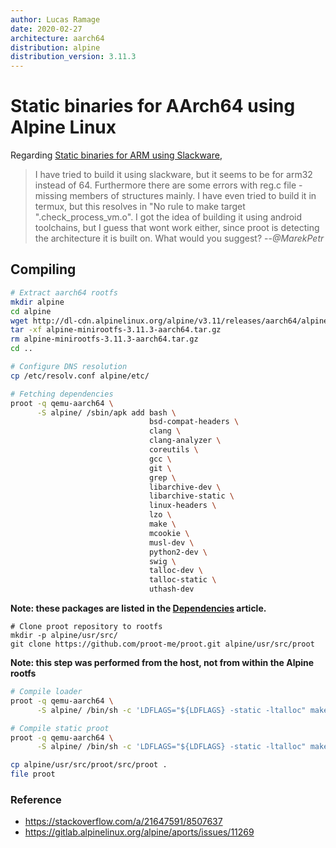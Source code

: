 ```yaml
---
author: Lucas Ramage
date: 2020-02-27
architecture: aarch64
distribution: alpine
distribution_version: 3.11.3
---
```


# Static binaries for AArch64 using Alpine Linux

Regarding [Static binaries for ARM using Slackware](slackware-arm.md),

> I have tried to build it using slackware, but it seems to be for arm32 instead of 64. Furthermore there are some errors with reg.c file - missing members of structures mainly. I have even tried to build it in termux, but this resolves in "No rule to make target ".check_process_vm.o". I got the idea of building it using android toolchains, but I guess that wont work either, since proot is detecting the architecture it is built on. What would you suggest?
> --<cite>@MarekPetr</cite>

## Compiling

```sh
# Extract aarch64 rootfs
mkdir alpine
cd alpine
wget http://dl-cdn.alpinelinux.org/alpine/v3.11/releases/aarch64/alpine-minirootfs-3.11.3-aarch64.tar.gz
tar -xf alpine-minirootfs-3.11.3-aarch64.tar.gz
rm alpine-minirootfs-3.11.3-aarch64.tar.gz
cd ..

# Configure DNS resolution
cp /etc/resolv.conf alpine/etc/

# Fetching dependencies
proot -q qemu-aarch64 \
      -S alpine/ /sbin/apk add bash \
                               bsd-compat-headers \
                               clang \
                               clang-analyzer \
                               coreutils \
                               gcc \
                               git \
                               grep \
                               libarchive-dev \
                               libarchive-static \
                               linux-headers \
                               lzo \
                               make \
                               mcookie \
                               musl-dev \
                               python2-dev \
                               swig \
                               talloc-dev \
                               talloc-static \
                               uthash-dev
```

**Note: these packages are listed in the [Dependencies](dependencies.md) article.**

```
# Clone proot repository to rootfs
mkdir -p alpine/usr/src/
git clone https://github.com/proot-me/proot.git alpine/usr/src/proot
```

**Note: this step was performed from the host, not from within the Alpine rootfs**

```sh
# Compile loader
proot -q qemu-aarch64 \
      -S alpine/ /bin/sh -c 'LDFLAGS="${LDFLAGS} -static -ltalloc" make -C /usr/src/proot/src loader.elf build.h'

# Compile static proot
proot -q qemu-aarch64 \
      -S alpine/ /bin/sh -c 'LDFLAGS="${LDFLAGS} -static -ltalloc" make -C /usr/src/proot/src proot'

cp alpine/usr/src/proot/src/proot .
file proot
```

### Reference

- <https://stackoverflow.com/a/21647591/8507637>
- <https://gitlab.alpinelinux.org/alpine/aports/issues/11269>
